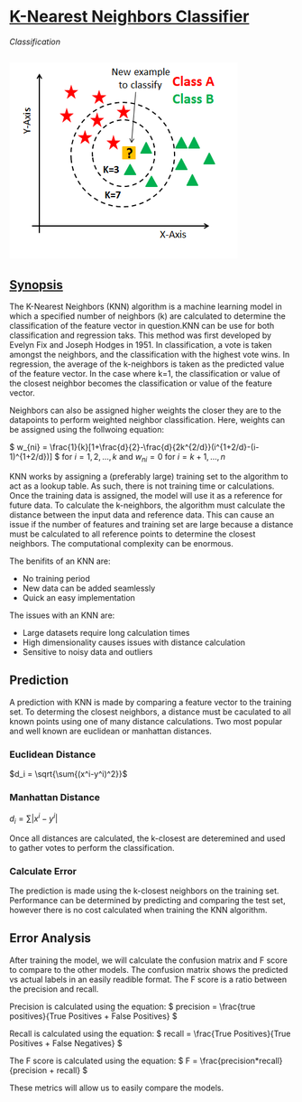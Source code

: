 # [K-Nearest Neighbors Classifier](https://scikit-learn.org/stable/modules/generated/sklearn.neighbors.KNeighborsClassifier.html)
*Classification*

![KNN](KNN.png)
---

## [Synopsis](https://en.wikipedia.org/wiki/K-nearest_neighbors_algorithm)
The K-Nearest Neighbors (KNN) algorithm is a machine learning model in which a specified number of neighbors (k) are calculated to determine the classification of the feature vector in question.KNN can be use for both classification and regression taks. This method was first developed by Evelyn Fix and Joseph Hodges in 1951. In classification, a vote is taken amongst the neighbors, and the classification with the highest vote wins. In regression, the average of the k-neighbors is taken as the predicted value of the feature vector. In the case where k=1, the classification or value of the closest neighbor becomes the classification or value of the feature vector. 

Neighbors can also be assigned higher weights the closer they are to the datapoints to perform weighted neighbor classification. Here, weights can be assigned using the follwoing equation:

$
w_{ni} = \frac{1}{k}[1+\frac{d}{2}-\frac{d}{2k^{2/d}}(i^{1+2/d}-(i-1)^{1+2/d})]
$
for $i = 1,2,...,k$
and $w_{ni} = 0$ for $i =k+1,...,n$

KNN works by assigning a (preferably large) training set to the algorithm to act as a lookup table. As such, there is not training time or calculations. Once the training data is assigned, the model will use it as a reference for future data. To calculate the k-neighbors, the algorithm must calculate the distance between the input data and reference data. This can cause an issue if the number of features and training set are large because a distance must be calculated to all reference points to determine the closest neighbors. The computational complexity can be enormous. 

The benifits of an KNN are:
- No training period
- New data can be added seamlessly
- Quick an easy implementation

The issues with an KNN are:
- Large datasets require long calculation times
- High dimensionality causes issues with distance calculation
- Sensitive to noisy data and outliers 


## Prediction
A prediction with KNN is made by comparing a feature vector to the training set. To determing the closest neighbors, a distance must be caculated to all known points using one of many distance calculations. Two most popular and well known are euclidean or manhattan distances. 

### Euclidean Distance
$d_i = \sqrt{\sum{(x^i-y^i)^2}}$

### Manhattan Distance
$d_i = \sum{|x^i-y^i|}$

Once all distances are calculated, the k-closest are deteremined and used to gather votes to perform the classification.

### Calculate Error
The prediction is made using the k-closest neighbors on the training set. Performance can be determined by predicting and comparing the test set, however there is no cost calculated when training the KNN algorithm. 

## Error Analysis
After training the model, we will calculate the confusion matrix and F score to compare to the other models. The confusion matrix shows the predicted vs actual labels in an easily readible format. The F score is a ratio between the precision and recall.

Precision is calculated using the equation:
$
precision = \frac{true positives}{True Positives + False Positives}
$

Recall is calculated using the equation:
$
recall = \frac{True Positives}{True Positives + False Negatives}
$

The F score is calculated using the equation:
$
F = \frac{precision*recall}{precision + recall}
$

These metrics will allow us to easily compare the models.